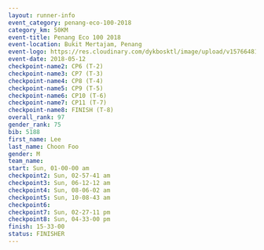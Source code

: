 ```yaml
--- 
layout: runner-info 
event_category: penang-eco-100-2018 
category_km: 50KM 
event-title: Penang Eco 100 2018 
event-location: Bukit Mertajam, Penang 
event-logo: https://res.cloudinary.com/dykbosktl/image/upload/v1576648106/Logo/Logo_lovxhg.jpg 
event-date: 2018-05-12 
checkpoint-name2: CP6 (T-2) 
checkpoint-name3: CP7 (T-3) 
checkpoint-name4: CP8 (T-4) 
checkpoint-name5: CP9 (T-5) 
checkpoint-name6: CP10 (T-6) 
checkpoint-name7: CP11 (T-7) 
checkpoint-name8: FINISH (T-8) 
overall_rank: 97
gender_rank: 75
bib: 5188
first_name: Lee
last_name: Choon Foo
gender: M
team_name: 
start: Sun, 01-00-00 am
checkpoint2: Sun, 02-57-41 am
checkpoint3: Sun, 06-12-12 am
checkpoint4: Sun, 08-06-02 am
checkpoint5: Sun, 10-08-43 am
checkpoint6: 
checkpoint7: Sun, 02-27-11 pm
checkpoint8: Sun, 04-33-00 pm
finish: 15-33-00
status: FINISHER
--- 
```

